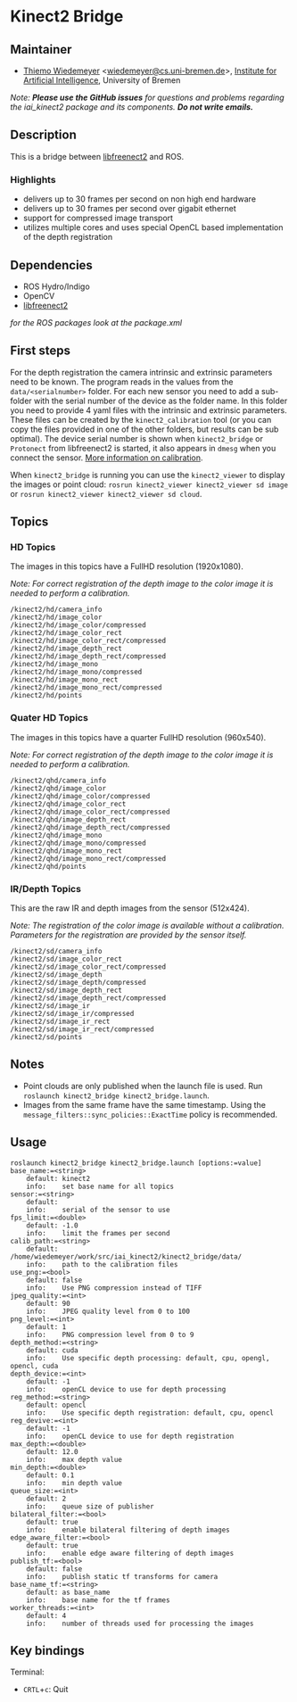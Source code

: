 # Kinect2 Bridge

## Maintainer

- [Thiemo Wiedemeyer](https://ai.uni-bremen.de/team/thiemo_wiedemeyer) <<wiedemeyer@cs.uni-bremen.de>>, [Institute for Artificial Intelligence](http://ai.uni-bremen.de/), University of Bremen

*Note:* ***Please use the GitHub issues*** *for questions and problems regarding the iai_kinect2 package and its components.* ***Do not write emails.***

## Description

This is a bridge between [libfreenect2](https://github.com/OpenKinect/libfreenect2) and ROS.

### Highlights

- delivers up to 30 frames per second on non high end hardware
- delivers up to 30 frames per second over gigabit ethernet
- support for compressed image transport
- utilizes multiple cores and uses special OpenCL based implementation of the depth registration

## Dependencies

- ROS Hydro/Indigo
- OpenCV
- [libfreenect2](https://github.com/OpenKinect/libfreenect2)

*for the ROS packages look at the package.xml*

## First steps

For the depth registration the camera intrinsic and extrinsic parameters need to be known. The program reads in the values from the `data/<serialnumber>` folder. For each new sensor you need to add a sub-folder with the serial number of the device as the folder name. In this folder you need to provide 4 yaml files with the intrinsic and extrinsic parameters. These files can be created by the `kinect2_calibration` tool (or you can copy the files provided in one of the other folders, but results can be sub optimal). The device serial number is shown when `kinect2_bridge` or `Protonect` from libfreenect2 is started, it also appears in `dmesg` when you connect the sensor. [More information on calibration](../kinect2_calibration#calibrating-the-kinect-one).

When `kinect2_bridge` is running you can use the `kinect2_viewer` to display the images or point cloud: `rosrun kinect2_viewer kinect2_viewer sd image` or `rosrun kinect2_viewer kinect2_viewer sd cloud`.

## Topics

### HD Topics

The images in this topics have a FullHD resolution (1920x1080).

*Note: For correct registration of the depth image to the color image it is needed to perform a calibration.*

```
/kinect2/hd/camera_info
/kinect2/hd/image_color
/kinect2/hd/image_color/compressed
/kinect2/hd/image_color_rect
/kinect2/hd/image_color_rect/compressed
/kinect2/hd/image_depth_rect
/kinect2/hd/image_depth_rect/compressed
/kinect2/hd/image_mono
/kinect2/hd/image_mono/compressed
/kinect2/hd/image_mono_rect
/kinect2/hd/image_mono_rect/compressed
/kinect2/hd/points
```

### Quater HD Topics

The images in this topics have a quarter FullHD resolution (960x540).

*Note: For correct registration of the depth image to the color image it is needed to perform a calibration.*

```
/kinect2/qhd/camera_info
/kinect2/qhd/image_color
/kinect2/qhd/image_color/compressed
/kinect2/qhd/image_color_rect
/kinect2/qhd/image_color_rect/compressed
/kinect2/qhd/image_depth_rect
/kinect2/qhd/image_depth_rect/compressed
/kinect2/qhd/image_mono
/kinect2/qhd/image_mono/compressed
/kinect2/qhd/image_mono_rect
/kinect2/qhd/image_mono_rect/compressed
/kinect2/qhd/points
```

### IR/Depth Topics

This are the raw IR and depth images from the sensor (512x424).

*Note: The registration of the color image is available without a calibration. Parameters for the registration are provided by the sensor itself.*

```
/kinect2/sd/camera_info
/kinect2/sd/image_color_rect
/kinect2/sd/image_color_rect/compressed
/kinect2/sd/image_depth
/kinect2/sd/image_depth/compressed
/kinect2/sd/image_depth_rect
/kinect2/sd/image_depth_rect/compressed
/kinect2/sd/image_ir
/kinect2/sd/image_ir/compressed
/kinect2/sd/image_ir_rect
/kinect2/sd/image_ir_rect/compressed
/kinect2/sd/points
```

## Notes

- Point clouds are only published when the launch file is used. Run `roslaunch kinect2_bridge kinect2_bridge.launch`.
- Images from the same frame have the same timestamp. Using the `message_filters::sync_policies::ExactTime` policy is recommended.

## Usage

```
roslaunch kinect2_bridge kinect2_bridge.launch [options:=value]
base_name:=<string>
    default: kinect2
    info:    set base name for all topics
sensor:=<string>
    default:
    info:    serial of the sensor to use
fps_limit:=<double>
    default: -1.0
    info:    limit the frames per second
calib_path:=<string>
    default: /home/wiedemeyer/work/src/iai_kinect2/kinect2_bridge/data/
    info:    path to the calibration files
use_png:=<bool>
    default: false
    info:    Use PNG compression instead of TIFF
jpeg_quality:=<int>
    default: 90
    info:    JPEG quality level from 0 to 100
png_level:=<int>
    default: 1
    info:    PNG compression level from 0 to 9
depth_method:=<string>
    default: cuda
    info:    Use specific depth processing: default, cpu, opengl, opencl, cuda
depth_device:=<int>
    default: -1
    info:    openCL device to use for depth processing
reg_method:=<string>
    default: opencl
    info:    Use specific depth registration: default, cpu, opencl
reg_devive:=<int>
    default: -1
    info:    openCL device to use for depth registration
max_depth:=<double>
    default: 12.0
    info:    max depth value
min_depth:=<double>
    default: 0.1
    info:    min depth value
queue_size:=<int>
    default: 2
    info:    queue size of publisher
bilateral_filter:=<bool>
    default: true
    info:    enable bilateral filtering of depth images
edge_aware_filter:=<bool>
    default: true
    info:    enable edge aware filtering of depth images
publish_tf:=<bool>
    default: false
    info:    publish static tf transforms for camera
base_name_tf:=<string>
    default: as base_name
    info:    base name for the tf frames
worker_threads:=<int>
    default: 4
    info:    number of threads used for processing the images
```

## Key bindings

Terminal:
- `CRTL`+`c`: Quit

